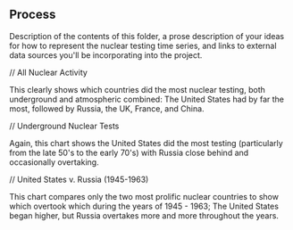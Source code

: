 ## Process

Description of the contents of this folder, a prose description of your ideas for how to represent
the nuclear testing time series, and links to external data sources you'll be incorporating into
the project.


// All Nuclear Activity

This clearly shows which countries did the most nuclear testing, both underground and atmospheric combined: The United States had by far the most, followed by Russia, the UK, France, and China. 

// Underground Nuclear Tests

 Again, this chart shows the United States did the most testing (particularly from the late 50's to the early 70's) with Russia close behind and occasionally overtaking. 

// United States v. Russia (1945-1963)

 This chart compares only the two most prolific nuclear countries to show which overtook which during the years of 1945 - 1963; The United States began higher, but Russia overtakes more and more throughout the years. 